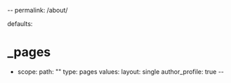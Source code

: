 --
permalink: /about/

defaults:
  # _pages
  - scope:
      path: ""
      type: pages
    values:
      layout: single
      author_profile: true
--
